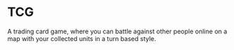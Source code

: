 # TCG
A trading card game, where you can battle against other people online on a map with your collected units in a turn based style.
